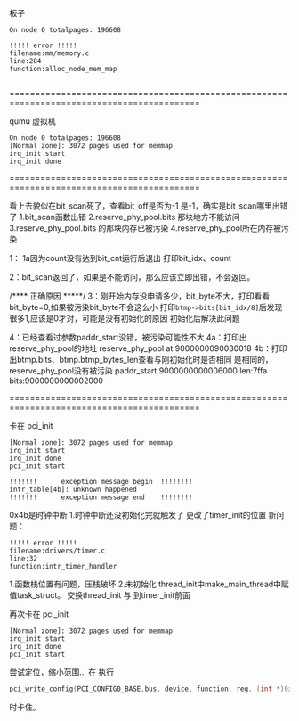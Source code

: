 板子
```
On node 0 totalpages: 196608

!!!!! error !!!!!
filename:mm/memory.c
line:284
function:alloc_node_mem_map


```

===========================================================================================

qumu 虚拟机
```
On node 0 totalpages: 196608
[Normal zone]: 3072 pages used for memmap
irq_init start
irq_init done

```
===========================================================================================


看上去貌似在bit_scan死了，查看bit_off是否为-1
是-1，确实是bit_scan哪里出错了
1.bit_scan函数出错
2.reserve_phy_pool.bits 那块地方不能访问
3.reserve_phy_pool.bits 的那块内存已被污染
4.reserve_phy_pool所在内存被污染


1：
1a因为count没有达到bit_cnt运行后退出
打印bit_idx、count

2：bit_scan返回了，如果是不能访问，那么应该立即出错，不会返回。

/**** 正确原因 *****/
3：刚开始内存没申请多少，bit_byte不大，打印看看
bit_byte=0,如果被污染bit_byte不会这么小
打印`btmp->bits[bit_idx/8]`后发现很多1,应该是0才对，可能是没有初始化的原因
初始化后解决此问题

4：已经查看过参数paddr_start没错，被污染可能性不大
4a：打印出reserve_phy_pool的地址
reserve_phy_pool at 9000000090030018
4b：打印出btmp.bits、btmp.btmp_bytes_len查看与刚初始化时是否相同
是相同的，reserve_phy_pool没有被污染
paddr_start:9000000000006000
len:7ffa
bits:9000000000002000


===========================================================================================

卡在 pci_init
```
[Normal zone]: 3072 pages used for memmap
irq_init start
irq_init done
pci_init start
```

```
!!!!!!!      exception message begin  !!!!!!!!
intr_table[4b]: unknown happened
!!!!!!!      exception message end    !!!!!!!!
```
0x4b是时钟中断
1.时钟中断还没初始化完就触发了
更改了timer_init的位置
新问题：
```
!!!!! error !!!!!
filename:drivers/timer.c
line:32
function:intr_timer_handler
```
1.函数栈位置有问题，压栈破坏
2.未初始化
thread_init中make_main_thread中赋值task_struct。
交换thread_init 与 到timer_init前面


再次卡在 pci_init
```
[Normal zone]: 3072 pages used for memmap
irq_init start
irq_init done
pci_init start
```
尝试定位，缩小范围...
在 执行
```c
pci_write_config(PCI_CONFIG0_BASE,bus, device, function, reg, (int *)0xffffffff);

```
时卡住。


